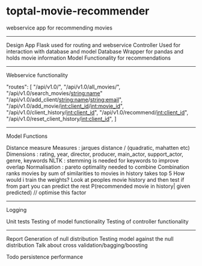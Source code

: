 # toptal-movie-recommender
webservice app for recommending movies


************************************************************************************

Design
	App
		Flask used for routing and webservice
	Controller
		Used for interaction with database and model
	Database
		Wrapper for pandas and holds movie information
	Model
		Functionality for recommendations
		
 ************************************************************************************

 Webservice functionality

  "routes": [
    "/api/v1.0/",
    "/api/v1.0/all_movies/",
    "/api/v1.0/search_movies/<string:name>"
    "/api/v1.0/add_client/<string:name>/<string:email>",
    "/api/v1.0/add_movie/<int:client_id>/<int:movie_id>",
    "/api/v1.0/client_history/<int:client_id>",
    "/api/v1.0/recommend/<int:client_id>",
    "/api/v1.0/reset_client_history/<int:client_id>",
  ]

 ************************************************************************************

 Model Functions

 Distance measure
 	Measures :
 		jarques distance / (quadratic, mahatten etc)
 	Dimensions :
 		rating, year, director, producer, main_actor, support_actor, genre, keywords
 	NLTK :
 		stemming is needed for keywords to improve overlap
 	Normalisation :
 		pareto optimality
 		needed to combine
 	Combination
 		ranks movies by sum of similarities to movies in history
 		takes top 5
 	How would i train the weights? Look at peoples movie history and then test if from part you can predict the rest
 	P(recommended movie in history| given predicted)  // optimise this factor

 ************************************************************************************

 Logging

 Unit tests
 	Testing of model functionality
 	Testing of controller functionality

 ************************************************************************************
 	
 Report
 	Generation of null distribution
 	Testing model against the null distribution
 	Talk about cross validation/bagging/boosting

 Todo
 	persistence
 	performance
 	

 	


 
